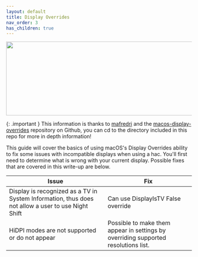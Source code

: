 ```yaml
---
layout: default
title: Display Overrides
nav_order: 3
has_children: true
---
```


<p align="center">
  <img width="650" height="200" src="../../../assets/HeaderDisplayOverridesTextOnly.png">
</p>

{: .important }
This information is thanks to <a href="https://github.com/mafredri">mafredri</a> and the <a href="https://github.com/mafredri/macos-display-overrides/tree/master">macos-display-overrides</a> repository on Github, you can cd to the directory included in this repo for more in depth information!

This guide will cover the basics of using macOS's Display Overrides ability to fix some issues with incompatible displays when using a hac. You'll first need to determine what is wrong with your current display. Possible fixes that are covered in this write-up are below.

| Issue | Fix |
| ---- | ----- |
| Display is recognized as a TV in System Information, thus does not allow a user to use Night Shift | Can use DisplayIsTV False override |
| HiDPI modes are not supported or do not appear | Possible to make them appear in settings by overriding supported resolutions list. |
